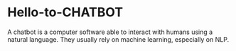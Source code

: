 # Hello-to-CHATBOT
A chatbot is a computer software able to interact with humans using a natural language. They usually rely on machine learning, especially on NLP.
